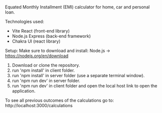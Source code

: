 Equated Monthly Installment (EMI) calculator for home, car and personal loan.

Technologies used:

- Vite React (front-end library)
- Node.js Express (back-end framework)
- Chakra UI (react library)

Setup:
Make sure to download and install: Node.js -> https://nodejs.org/en/download

1. Download or clone the repository.
2. run 'npm install' in client folder.
3. run 'npm install' in server folder (use a separate terminal window).
4. run 'npm run dev' in server folder.
5. run 'npm run dev' in client folder and open the local host link to open the application.

To see all previous outcomes of the calculations go to: http://localhost:3000/calculations

